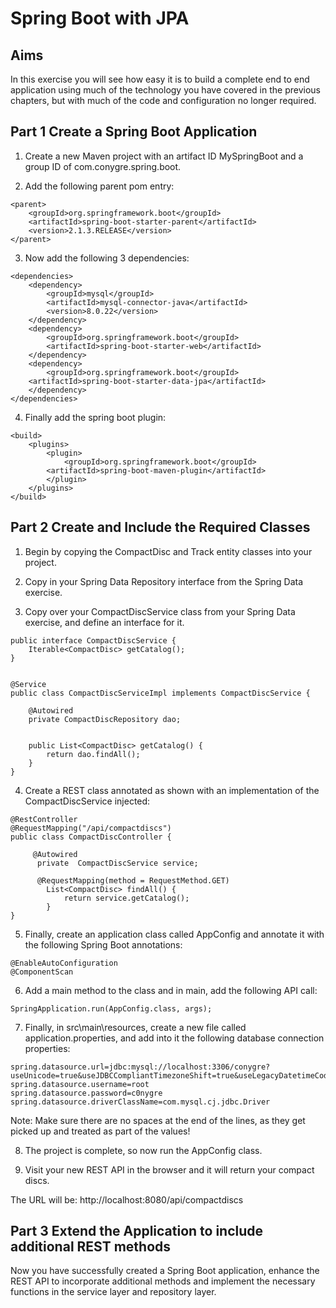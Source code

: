 # Spring Boot with JPA

## Aims

In this exercise you will see how easy it is to build a complete end to end application using much of the technology you have covered in the previous chapters, but with much of the code and configuration no longer required.


## Part 1 Create a Spring Boot Application
1.	Create a new Maven project with an artifact ID MySpringBoot and a group ID of com.conygre.spring.boot.

2.	Add the following parent pom entry:

```
<parent>
	<groupId>org.springframework.boot</groupId>
	<artifactId>spring-boot-starter-parent</artifactId>
	<version>2.1.3.RELEASE</version>
</parent>
```

3.	Now add the following 3 dependencies:
```
<dependencies>
	<dependency>
		<groupId>mysql</groupId>
		<artifactId>mysql-connector-java</artifactId>
		<version>8.0.22</version>
	</dependency>
	<dependency>
		<groupId>org.springframework.boot</groupId>
		<artifactId>spring-boot-starter-web</artifactId>
	</dependency>
	<dependency>
		<groupId>org.springframework.boot</groupId>
	<artifactId>spring-boot-starter-data-jpa</artifactId>
	</dependency>
</dependencies>
```
4.	Finally add the spring boot plugin:
```
<build>
	<plugins>
		<plugin>
			<groupId>org.springframework.boot</groupId>
		<artifactId>spring-boot-maven-plugin</artifactId>
		</plugin>
	</plugins>
</build>
```

## Part 2 Create and Include the Required Classes
1.	Begin by copying the CompactDisc and Track entity classes into your project.

2.	Copy in your Spring Data Repository interface from the Spring Data exercise.

3.	Copy over your CompactDiscService class from your Spring Data exercise, and define an interface for it.

```
public interface CompactDiscService {
	Iterable<CompactDisc> getCatalog();
}


@Service
public class CompactDiscServiceImpl implements CompactDiscService {
	
	@Autowired
	private CompactDiscRepository dao;
	
	
	public List<CompactDisc> getCatalog() {
		return dao.findAll();
	}
}
```

4.	Create a REST class annotated as shown with an implementation of the CompactDiscService injected:

```
@RestController
@RequestMapping("/api/compactdiscs")
public class CompactDiscController {

	 @Autowired
	  private  CompactDiscService service;
	
	  @RequestMapping(method = RequestMethod.GET)
	    List<CompactDisc> findAll() {
	        return service.getCatalog();
	    }
}
```

5.	Finally, create an application class called AppConfig and annotate it with the following Spring Boot annotations:

```
@EnableAutoConfiguration
@ComponentScan
```

6.	Add a main method to the class and in main, add the following API call:

```
SpringApplication.run(AppConfig.class, args);
```

7.	Finally, in src\main\resources, create a new file called application.properties, and add into it the following database connection properties:

```
spring.datasource.url=jdbc:mysql://localhost:3306/conygre?useUnicode=true&useJDBCCompliantTimezoneShift=true&useLegacyDatetimeCode=false&serverTimezone=UTC
spring.datasource.username=root
spring.datasource.password=c0nygre
spring.datasource.driverClassName=com.mysql.cj.jdbc.Driver
```

Note: Make sure there are no spaces at the end of the lines, as they get picked up and treated as part of the values!

8.	The project is complete, so now run the AppConfig class.

9.	Visit your new REST API in the browser and it will return your compact discs. 

The URL will be: http://localhost:8080/api/compactdiscs

## Part 3 Extend the Application to include additional REST methods

Now you have successfully created a Spring Boot application, enhance the REST API to incorporate additional methods and implement the necessary functions in the service layer and repository layer.


